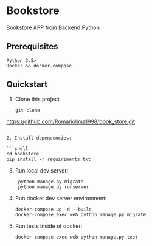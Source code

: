 # Bookstore

Bookstore APP from Backend Python 

## Prerequisites

```
Python 3.5>
Docker && docker-compose

```

## Quickstart

1. Clone this project

   ```shell
   git clone 
https://github.com/Romariolima1998/book_store.git
   ```

2. Install dependencies:

   ```shell
   cd bookstore
   pip install -r requiriments.txt
   ```

3. Run local dev server:

   ```shell
    python manage.py migrate
    python manage.py runserver
   ```
   
4. Run docker dev server environment:

   ```shell
   docker-compose up -d --build 
   docker-compose exec web python manage.py migrate
   ```

5. Run tests inside of docker:

   ```shell
   docker-compose exec web python manage.py test
   ```



